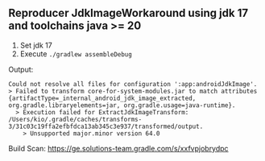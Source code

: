 ## Reproducer JdkImageWorkaround using jdk 17 and toolchains java >= 20
1. Set jdk 17
2. Execute `./gradlew assembleDebug`

Output:
```
Could not resolve all files for configuration ':app:androidJdkImage'.
> Failed to transform core-for-system-modules.jar to match attributes {artifactType=_internal_android_jdk_image_extracted, org.gradle.libraryelements=jar, org.gradle.usage=java-runtime}.
  > Execution failed for ExtractJdkImageTransform: /Users/kio/.gradle/caches/transforms-3/31c03c19ffa2efbfdca13ab345c3e937/transformed/output.
    > Unsupported major.minor version 64.0

```
Build Scan: https://ge.solutions-team.gradle.com/s/xxfvpjobrydpc
